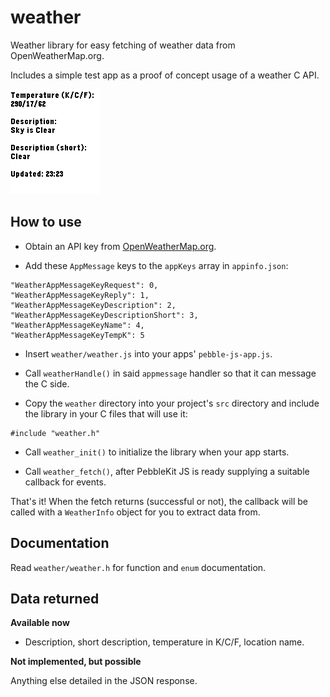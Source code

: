 # weather

Weather library for easy fetching of weather data from OpenWeatherMap.org.

Includes a simple test app as a proof of concept usage of a weather C API.

![basalt](screenshots/basalt.png)


## How to use

* Obtain an API key from [OpenWeatherMap.org](http://openweathermap.org/api).

* Add these `AppMessage` keys to the `appKeys` array in `appinfo.json`:

```
"WeatherAppMessageKeyRequest": 0,
"WeatherAppMessageKeyReply": 1,
"WeatherAppMessageKeyDescription": 2,
"WeatherAppMessageKeyDescriptionShort": 3,
"WeatherAppMessageKeyName": 4,
"WeatherAppMessageKeyTempK": 5
```

* Insert `weather/weather.js` into your apps' `pebble-js-app.js`.

* Call `weatherHandle()` in said `appmessage` handler so that it can message the C side.

* Copy the `weather` directory into your project's `src` directory and include
  the library in your C files that will use it:

```
#include "weather.h"
``` 

* Call `weather_init()` to initialize the library when your app starts.

* Call `weather_fetch()`,  after PebbleKit JS is ready supplying a suitable
  callback for events.

That's it! When the fetch returns (successful or not), the callback will be
called with a `WeatherInfo` object for you to extract data from.


## Documentation

Read `weather/weather.h` for function and `enum` documentation.


## Data returned

**Available now**

* Description, short description, temperature in K/C/F, location name.

**Not implemented, but possible**

Anything else detailed in the JSON response.

